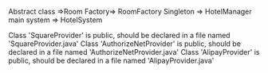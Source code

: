 Abstract class =>Room
Factory=> RoomFactory
Singleton => HotelManager 
main system => HotelSystem 



Class 'SquareProvider' is public, should be declared in a file named 'SquareProvider.java'
Class 'AuthorizeNetProvider' is public, should be declared in a file named 'AuthorizeNetProvider.java'
Class 'AlipayProvider' is public, should be declared in a file named 'AlipayProvider.java'
